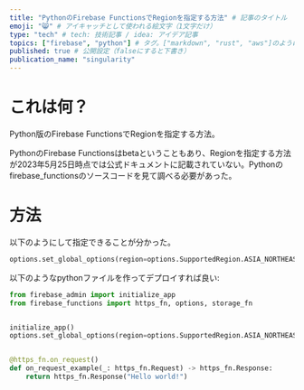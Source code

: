 ```yaml
---
title: "PythonのFirebase FunctionsでRegionを指定する方法" # 記事のタイトル
emoji: "😸" # アイキャッチとして使われる絵文字（1文字だけ）
type: "tech" # tech: 技術記事 / idea: アイデア記事
topics: ["firebase", "python"] # タグ。["markdown", "rust", "aws"]のように指定する
published: true # 公開設定（falseにすると下書き）
publication_name: "singularity"
---
```

# これは何？

Python版のFirebase FunctionsでRegionを指定する方法。

PythonのFirebase Functionsはbetaということもあり、Regionを指定する方法が2023年5月25日時点では公式ドキュメントに記載されていない。Pythonのfirebase_functionsのソースコードを見て調べる必要があった。

# 方法

以下のようにして指定できることが分かった。
```python
options.set_global_options(region=options.SupportedRegion.ASIA_NORTHEAST1)
```

以下のようなpythonファイルを作ってデプロイすれば良い:
```python
from firebase_admin import initialize_app
from firebase_functions import https_fn, options, storage_fn


initialize_app()
options.set_global_options(region=options.SupportedRegion.ASIA_NORTHEAST1)


@https_fn.on_request()
def on_request_example(_: https_fn.Request) -> https_fn.Response:
    return https_fn.Response("Hello world!")
```
